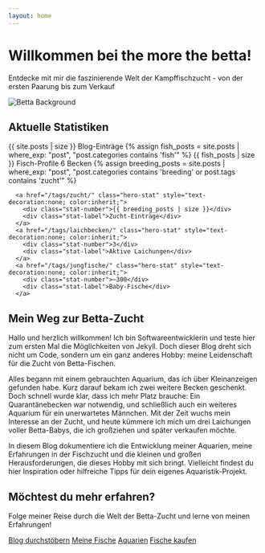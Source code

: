 ```yaml
---
layout: home
---
```


<div class="hero-section">
  <div class="hero-content">
    <h1>Willkommen bei the more the betta!</h1>
    <p class="hero-subtitle">Entdecke mit mir die faszinierende Welt der Kampffischzucht - von der ersten Paarung bis zum Verkauf</p>
   </div>
  <!-- Großes Hintergrund-Icon -->
  <img src="{{ '/assets/images/misc/icon.webp' | relative_url }}" alt="Betta Background" class="hero-background-icon">
</div>

<!-- Statistiken Card -->
<div class="content-card stats-card">
  <h2>Aktuelle Statistiken</h2>
  <div class="hero-stats">
    <a href="/blog/" class="hero-stat" style="text-decoration:none; color:inherit;">
      <span class="stat-number">{{ site.posts | size }}</span>
      <span class="stat-label">Blog-Einträge</span>
    </a>
    <a href="/fish/" class="hero-stat" style="text-decoration:none; color:inherit;">
      {% assign fish_posts = site.posts | where_exp: "post", "post.categories contains 'fish'" %}
      <span class="stat-number">{{ fish_posts | size }}</span>
      <span class="stat-label">Fisch-Profile</span>
    </a>
    <a href="/tanks/" class="hero-stat" style="text-decoration:none; color:inherit;">
      <span class="stat-number">6</span>
      <span class="stat-label">Becken</span>
    </a>
    {% assign breeding_posts = site.posts | where_exp: "post", "post.categories contains 'breeding' or post.tags contains 'zucht'" %}

      <a href="/tags/zucht/" class="hero-stat" style="text-decoration:none; color:inherit;">
        <div class="stat-number">{{ breeding_posts | size }}</div>
        <div class="stat-label">Zucht-Einträge</div>
      </a>
      <a href="/tags/laichbecken/" class="hero-stat" style="text-decoration:none; color:inherit;">
        <div class="stat-number">3</div>
        <div class="stat-label">Aktive Laichungen</div>
      </a>
      <a href="/tags/jungfische/" class="hero-stat" style="text-decoration:none; color:inherit;">
        <div class="stat-number">~300</div>
        <div class="stat-label">Baby-Fische</div>
      </a>
  </div>
</div>

<!-- Einleitungstext Card -->
<div class="content-card intro-card">
  <h2>Mein Weg zur Betta-Zucht</h2>
  <p>Hallo und herzlich willkommen! Ich bin Softwareentwicklerin und teste hier zum ersten Mal die Möglichkeiten von Jekyll. Doch dieser Blog dreht sich nicht um Code, sondern um ein ganz anderes Hobby: meine Leidenschaft für die Zucht von Betta-Fischen.</p>
  
  <p>Alles begann mit einem gebrauchten Aquarium, das ich über Kleinanzeigen gefunden habe. Kurz darauf bekam ich zwei weitere Becken geschenkt. Doch schnell wurde klar, dass ich mehr Platz brauche: Ein Quarantänebecken war notwendig, und schließlich auch ein weiteres Aquarium für ein unerwartetes Männchen. Mit der Zeit wuchs mein Interesse an der Zucht, und heute kümmere ich mich um drei Laichungen voller Betta-Babys, die ich großziehen und später verkaufen möchte.</p>
  
  <p>In diesem Blog dokumentiere ich die Entwicklung meiner Aquarien, meine Erfahrungen in der Fischzucht und die kleinen und großen Herausforderungen, die dieses Hobby mit sich bringt. Vielleicht findest du hier Inspiration oder hilfreiche Tipps für dein eigenes Aquaristik-Projekt.</p>
</div>

<!-- Call-to-Action Card -->
<div class="content-card cta-card">
  <h2>Möchtest du mehr erfahren?</h2>
  <p>Folge meiner Reise durch die Welt der Betta-Zucht und lerne von meinen Erfahrungen!</p>
  <div class="cta-buttons">
    <a href="{{ '/blog/' | relative_url }}" class="cta-btn primary">Blog durchstöbern</a>
    <a href="{{ '/fish/' | relative_url }}" class="cta-btn primary">Meine Fische</a>
    <a href="{{ '/tanks/' | relative_url }}" class="cta-btn primary">Aquarien</a>
    <a href="{{ '/sale/' | relative_url }}" class="cta-btn primary">Fische kaufen</a>
  </div>
</div>
